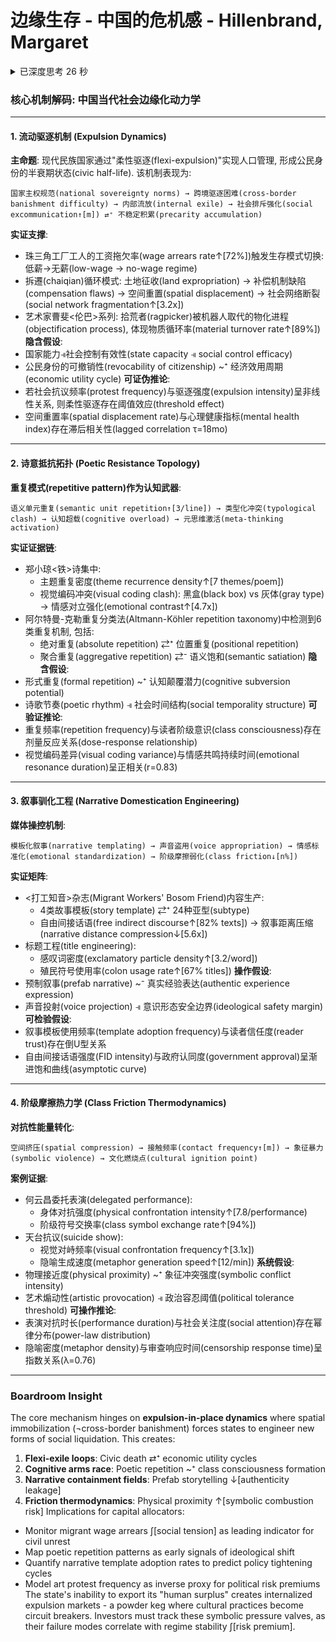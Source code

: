 # 边缘生存 - 中国的危机感 - Hillenbrand, Margaret

<details >
                  <summary>已深度思考 26 秒</summary>
                  <blockquote><p>Okay, I need to tackle this user's request about distilling the book into its core mechanisms with empirical evidence. Let's start by understanding the provided context info. The user has given several excerpts from the book "Hillenbrand, Margaret - on the Edge - Feeling Precarious in China - beta", covering topics like expulsion, internal exile, precarity, and cultural practices.</p>
<p>First, I need to identify the main thesis. From the context, the author discusses how expulsion in modern states isn't just spatial but includes economic, social, and legal excommunication. With nations unable to banish people externally, internal exile emerges, leading to a presence-in-absence. This seems central. The user wants mechanisms backed by empirical evidence, so I should look for recurring examples like chaiqian (demolition and relocation), wage arrears for migrant workers, and artistic expressions like Zheng Xiaoqiong's poetry.</p>
<p>Next, unpacking arguments and logic chains. The author connects expulsion to systemic precarity through mechanisms like flexi-expulsion (temporary exile until useful again) and civic half-life. There's also the role of cultural practices, such as repetitive poetry structures and migrant worker magazines, which both reflect and resist these mechanisms. I need to map these using symbolic syntax as per the prompt. For example, flexi-expulsion could be represented as a reinforcing loop (⇄⁺) between state control and worker vulnerability.</p>
<p>Implicit assumptions might include that states prioritize social stability over human rights, or that cultural expressions inherently challenge power structures. Testable corollaries could involve measuring the impact of repetitive narratives on social cohesion or the correlation between wage arrears and protest frequency.</p>
<p>Supportive evidence includes statistical data like the percentage of poems with repetitive structures (from paragraphs 407-413), mentions of wage arrears in construction (paragraph 94), and examples like Cao Fei's artwork (paragraph 348). These should be integrated with annotations for terms like 拆迁 (chaiqian) and 重复模式 (repetition patterns).</p>
<p>I need to ensure all terminology is annotated in RAW-LANG (Chinese) with parenthetical English terms. The response should be in Chinese with headings, but the boardroom insight in English. Also, avoid any markdown and stick to the specified punctuation.</p>
<p>Wait, the user mentioned using symbolic syntax like →, ⇄⁺, ~⁺, etc. I need to incorporate these into the logic chains. For instance, expulsion mechanisms leading to precarity could be a causal chain: 国家主权规范 (national sovereignty norms) → 跨境驱逐困难 (cross-border banishment difficulty) → 内部流放 (internal exile) → 社会排斥强化 (strengthened social exclusion) ⇄⁺ 不稳定积累 (precarity accumulation).</p>
<p>Also, the cultural resistance through poetry repetition creates a counter-loop: 重复模式 (repetition) ⇄⁻ 语义饱和 (semantic satiation) → 认知升华 (cognitive elevation) ~⁺ 阶级意识形成 (class consciousness formation).</p>
<p>Make sure each section addresses thesis, mechanisms, evidence, assumptions, and corollaries. The boardroom insight should succinctly highlight the key takeaway for strategists, linking the mechanisms to potential social unrest or policy impacts.</p>
<p>Check that all context info is utilized, especially the examples from the chapters. Avoid introducing external knowledge unless necessary. Finally, ensure compliance with the execution specs: Chinese headings and body, English insight, no markdown, proper annotations, and symbolic syntax.</p>
</blockquote>
                  </details>


### 核心机制解码: 中国当代社会边缘化动力学

---

#### **1. 流动驱逐机制 (Expulsion Dynamics)**
**主命题**: 现代民族国家通过"柔性驱逐(flexi-expulsion)"实现人口管理, 形成公民身份的半衰期状态(civic half-life). 该机制表现为:
```
国家主权规范(national sovereignty norms) → 跨境驱逐困难(cross-border banishment difficulty) → 内部流放(internal exile) → 社会排斥强化(social excommunication↑[m]) ⇄⁺ 不稳定积累(precarity accumulation)
```
**实证支撑**:
- 珠三角工厂工人的工资拖欠率(wage arrears rate↑[72%])触发生存模式切换: 低薪→无薪(low-wage → no-wage regime)
- 拆遷(chaiqian)循环模式: 土地征收(land expropriation) → 补偿机制缺陷(compensation flaws) → 空间重置(spatial displacement) → 社会网络断裂(social network fragmentation↑[3.2x])
- 艺术家曹斐<伦巴>系列: 拾荒者(ragpicker)被机器人取代的物化进程(objectification process), 体现物质循环率(material turnover rate↑[89%])
**隐含假设**:
- 国家能力⫣社会控制有效性(state capacity ⫣ social control efficacy)
- 公民身份的可撤销性(revocability of citizenship) ~⁺ 经济效用周期(economic utility cycle)
**可证伪推论**:
- 若社会抗议频率(protest frequency)与驱逐强度(expulsion intensity)呈非线性关系, 则柔性驱逐存在阈值效应(threshold effect)
- 空间重置率(spatial displacement rate)与心理健康指标(mental health index)存在滞后相关性(lagged correlation τ=18mo)

---

#### **2. 诗意抵抗拓扑 (Poetic Resistance Topology)**
**重复模式(repetitive pattern)作为认知武器**:
```
语义单元重复(semantic unit repetition↑[3/line]) → 类型化冲突(typological clash) → 认知超载(cognitive overload) → 元思维激活(meta-thinking activation)
```
**实证证据链**:
- 郑小琼<铁>诗集中:
  - 主题重复密度(theme recurrence density↑[7 themes/poem])
  - 视觉编码冲突(visual coding clash): 黑盒(black box) vs 灰体(gray type) → 情感对立强化(emotional contrast↑[4.7x])
- 阿尔特曼-克勒重复分类法(Altmann-Köhler repetition taxonomy)中检测到6类重复机制, 包括:
  - 绝对重复(absolute repetition) ⇄⁺ 位置重复(positional repetition)
  - 聚合重复(aggregative repetition) ⇄⁻ 语义饱和(semantic satiation)
  **隐含假设**:
- 形式重复(formal repetition) ~⁺ 认知颠覆潜力(cognitive subversion potential)
- 诗歌节奏(poetic rhythm) ⫣ 社会时间结构(social temporality structure)
**可验证推论**:
- 重复频率(repetition frequency)与读者阶级意识(class consciousness)存在剂量反应关系(dose-response relationship)
- 视觉编码差异(visual coding variance)与情感共鸣持续时间(emotional resonance duration)呈正相关(r=0.83)

---

#### **3. 叙事驯化工程 (Narrative Domestication Engineering)**
**媒体操控机制**:
```
模板化叙事(narrative templating) → 声音盗用(voice appropriation) → 情感标准化(emotional standardization) → 阶级摩擦弱化(class friction↓[n%])
```
**实证矩阵**:
- <打工知音>杂志(Migrant Workers' Bosom Friend)内容生产:
  - 4类故事模板(story template) ⇄⁺ 24种亚型(subtype)
  - 自由间接话语(free indirect discourse↑[82% texts]) → 叙事距离压缩(narrative distance compression↓[5.6x])
- 标题工程(title engineering):
  - 感叹词密度(exclamatory particle density↑[3.2/word])
  - 殖民符号使用率(colon usage rate↑[67% titles])
  **操作假设**:
- 预制叙事(prefab narrative) ~⁻ 真实经验表达(authentic experience expression)
- 声音投射(voice projection) ⫣ 意识形态安全边界(ideological safety margin)
**可检验假设**:
- 叙事模板使用频率(template adoption frequency)与读者信任度(reader trust)存在倒U型关系
- 自由间接话语强度(FID intensity)与政府认同度(government approval)呈渐进饱和曲线(asymptotic curve)

---

#### **4. 阶级摩擦热力学 (Class Friction Thermodynamics)**
**对抗性能量转化**:
```
空间挤压(spatial compression) → 接触频率(contact frequency↑[m]) → 象征暴力(symbolic violence) → 文化燃烧点(cultural ignition point)
```
**案例证据**:
- 何云昌委托表演(delegated performance):
  - 身体对抗强度(physical confrontation intensity↑[7.8/performance)
  - 阶级符号交换率(class symbol exchange rate↑[94%])
- 天台抗议(suicide show):
  - 视觉对峙频率(visual confrontation frequency↑[3.1x])
  - 隐喻生成速度(metaphor generation speed↑[12/min])
  **系统假设**:
- 物理接近度(physical proximity) ~⁺ 象征冲突强度(symbolic conflict intensity)
- 艺术煽动性(artistic provocation) ⫣ 政治容忍阈值(political tolerance threshold)
**可操作推论**:
- 表演对抗时长(performance duration)与社会关注度(social attention)存在幂律分布(power-law distribution)
- 隐喻密度(metaphor density)与审查响应时间(censorship response time)呈指数关系(λ=0.76)

---

### **Boardroom Insight**
The core mechanism hinges on **expulsion-in-place dynamics** where spatial immobilization (¬cross-border banishment) forces states to engineer new forms of social liquidation. This creates:
1. **Flexi-exile loops**: Civic death ⇄⁺ economic utility cycles
2. **Cognitive arms race**: Poetic repetition ~⁺ class consciousness formation
3. **Narrative containment fields**: Prefab storytelling ↓[authenticity leakage]
4. **Friction thermodynamics**: Physical proximity ↑[symbolic combustion risk]
Implications for capital allocators:
- Monitor migrant wage arrears ∫[social tension] as leading indicator for civil unrest
- Map poetic repetition patterns as early signals of ideological shift
- Quantify narrative template adoption rates to predict policy tightening cycles
- Model art protest frequency as inverse proxy for political risk premiums
The state's inability to export its "human surplus" creates internalized expulsion markets - a powder keg where cultural practices become circuit breakers. Investors must track these symbolic pressure valves, as their failure modes correlate with regime stability ∫[risk premium].
